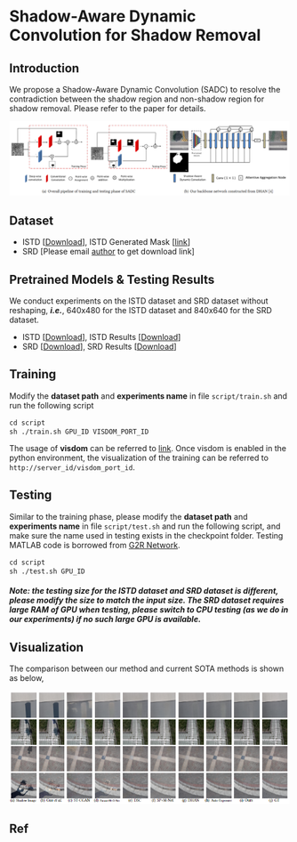 # Shadow-Aware Dynamic Convolution for Shadow Removal

## Introduction

We propose a Shadow-Aware Dynamic Convolution (SADC) to resolve the contradiction between the shadow region and non-shadow region for shadow removal. Please refer to the paper for details.

<img src=".\images\sadc.png" alt="image-20220405145732634" style="zoom:100%;" />

## Dataset

- ISTD [[Download](https://github.com/DeepInsight-PCALab/ST-CGAN)], ISTD Generated Mask [[link](https://github.com/rayleizhu/FDRNet)]
- SRD [Please email [author](http://vision.sia.cn/our%20team/JiandongTian/JiandongTian.html) to get download link]

## Pretrained Models & Testing Results

We conduct experiments on the ISTD dataset and SRD dataset without reshaping, ***i.e.***, 640x480 for the ISTD dataset and 840x640 for the SRD dataset.

- ISTD [[Download](https://drive.google.com/drive/folders/1O7WdOARj3A5CFhWu2Yvz8OpAbBXyDJc4?usp=sharing)], ISTD Results [[Download](https://drive.google.com/drive/folders/1TNd-y_th2JuW_UK-pyJK0cPRe5cKzIDX?usp=sharing)]
- SRD [[Download](https://drive.google.com/drive/folders/1-vZoh27t3Bl1-TZfhW600BufFYW4_-d3?usp=sharing)], SRD Results [[Download](https://drive.google.com/drive/folders/1yLeavgUzw0_EjqgttkLKv8AzfK-zduCn?usp=sharing)]

## Training

Modify the **dataset path** and **experiments name** in file `script/train.sh` and run the following script

```shell
cd script
sh ./train.sh GPU_ID VISDOM_PORT_ID
```

The usage of **visdom** can be referred to [link](https://github.com/fossasia/visdom). Once visdom is enabled in the python environment, the visualization of  the training can be referred to `http://server_id/visdom_port_id`.

## Testing

Similar to the training phase, please modify the **dataset path** and **experiments name** in file `script/test.sh` and run the following script, and make sure the name used in testing exists in the checkpoint folder. Testing MATLAB code is borrowed from [G2R Network](https://github.com/hhqweasd/G2R-ShadowNet).

```shell
cd script
sh ./test.sh GPU_ID
```

##### Note: the testing size for the ISTD dataset and SRD dataset is different, please modify the size to match the input size. The SRD dataset requires large RAM of GPU when testing, please switch to CPU testing (as we do in our experiments) if no such large GPU is available.

## Visualization

The comparison between our method and current SOTA methods is shown as below,

<img src=".\images\results.png" alt="image-20220405153110367" style="zoom: 200%;" />

## Ref


